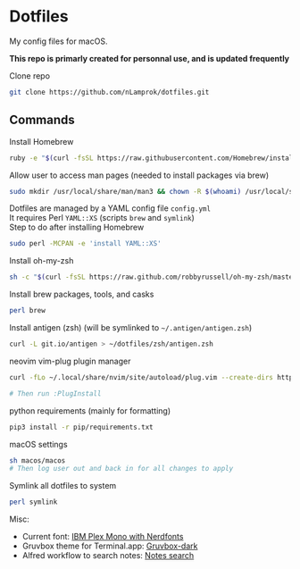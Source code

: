 # Dotfiles  

My config files for macOS.  

**This repo is primarly created for personnal use, and is updated frequently**  

Clone repo
```sh
git clone https://github.com/nLamprok/dotfiles.git
```

## Commands

Install Homebrew
```sh
ruby -e "$(curl -fsSL https://raw.githubusercontent.com/Homebrew/install/master/install)"
```

Allow user to access man pages (needed to install packages via brew)
```sh
sudo mkdir /usr/local/share/man/man3 && chown -R $(whoami) /usr/local/share/man/man3
```

Dotfiles are managed by a YAML config file `config.yml`  
It requires Perl `YAML::XS` (scripts `brew` and `symlink`)  
Step to do after installing Homebrew  
```sh
sudo perl -MCPAN -e 'install YAML::XS'
```

Install oh-my-zsh
```sh
sh -c "$(curl -fsSL https://raw.github.com/robbyrussell/oh-my-zsh/master/tools/install.sh)"
```

Install brew packages, tools, and casks
```sh
perl brew
```

Install antigen (zsh) (will be symlinked to `~/.antigen/antigen.zsh`)
```sh
curl -L git.io/antigen > ~/dotfiles/zsh/antigen.zsh
```

neovim vim-plug plugin manager
```sh
curl -fLo ~/.local/share/nvim/site/autoload/plug.vim --create-dirs https://raw.githubusercontent.com/junegunn/vim-plug/master/plug.vim

# Then run :PlugInstall
```

python requirements (mainly for formatting)
```sh
pip3 install -r pip/requirements.txt
```

macOS settings
```sh
sh macos/macos
# Then log user out and back in for all changes to apply
```

Symlink all dotfiles to system
```sh
perl symlink
```

Misc:

- Current font: [IBM Plex Mono with Nerdfonts](https://github.com/ryanoasis/nerd-fonts/releases/download/v2.1.0/IBMPlexMono.zip)
- Gruvbox theme for Terminal.app: [Gruvbox-dark](https://github.com/morhetz/gruvbox-contrib/tree/master/osx-terminal)
- Alfred workflow to search notes: [Notes search](https://www.packal.org/workflow/search-apple-notes)
